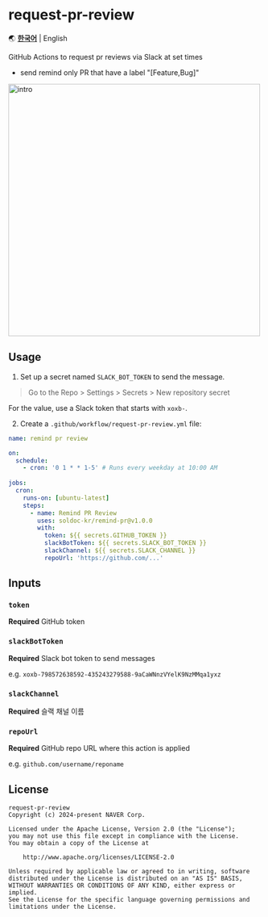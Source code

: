 # request-pr-review

🌏 [**한국어**](README.md) | English

GitHub Actions to request pr reviews via Slack at set times
- send remind only PR that have a label "[Feature,Bug]"

<img src=https://github.com/user-attachments/assets/a61bc6b7-fffb-449e-9c89-483a198d91ad width="500" alt="intro">

## Usage

1. Set up a secret named `SLACK_BOT_TOKEN` to send the message.

> Go to the Repo > Settings > Secrets > New repository secret

For the value, use a Slack token that starts with `xoxb-`.

2. Create a `.github/workflow/request-pr-review.yml` file:

```yml
name: remind pr review

on:
  schedule:
    - cron: '0 1 * * 1-5' # Runs every weekday at 10:00 AM
    
jobs:
  cron:
    runs-on: [ubuntu-latest]
    steps:
      - name: Remind PR Review
        uses: soldoc-kr/remind-pr@v1.0.0
        with:
          token: ${{ secrets.GITHUB_TOKEN }}
          slackBotToken: ${{ secrets.SLACK_BOT_TOKEN }}
          slackChannel: ${{ secrets.SLACK_CHANNEL }}
          repoUrl: 'https://github.com/...'
```

## Inputs

### `token`

**Required** GitHub token

### `slackBotToken`

**Required** Slack bot token to send messages

e.g. `xoxb-798572638592-435243279588-9aCaWNnzVYelK9NzMMqa1yxz`

### `slackChannel`

**Required** 슬랙 채널 이름

### `repoUrl`

**Required** GitHub repo URL where this action is applied

e.g. `github.com/username/reponame`

## License

```
request-pr-review
Copyright (c) 2024-present NAVER Corp.

Licensed under the Apache License, Version 2.0 (the "License");
you may not use this file except in compliance with the License.
You may obtain a copy of the License at

    http://www.apache.org/licenses/LICENSE-2.0

Unless required by applicable law or agreed to in writing, software
distributed under the License is distributed on an "AS IS" BASIS,
WITHOUT WARRANTIES OR CONDITIONS OF ANY KIND, either express or implied.
See the License for the specific language governing permissions and
limitations under the License.
```
